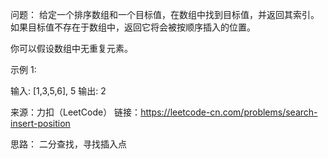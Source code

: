 问题：
给定一个排序数组和一个目标值，在数组中找到目标值，并返回其索引。如果目标值不存在于数组中，返回它将会被按顺序插入的位置。

你可以假设数组中无重复元素。

示例 1:

输入: [1,3,5,6], 5
输出: 2

来源：力扣（LeetCode）
链接：https://leetcode-cn.com/problems/search-insert-position

思路：
二分查找，寻找插入点


